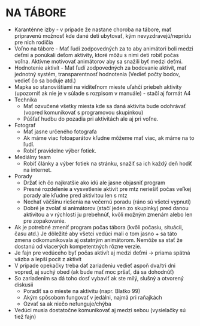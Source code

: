 
# NA TÁBORE

- Karanténne izby - v prípade že nastane choroba na tábore, mať pripravenú možnosť kde dané deti ubytovať, kým nevyzdravejú/neprídu pre nich rodičia 
- Voľno na tábore - Mať ľudí zodpovedných za to aby animátori boli medzi deťmi a ponúkali deťom aktivity, ktoré môžu s nimi deti robiť počas voľna. Aktívne motivovať animátorov aby sa snažili byť medzi deťmi.
- Hodnotenie aktivít - Mať ľudí zodpovedných za bodovanie aktivít, mať jednotný systém, transparentnosť hodnotenia (Vedieť počty bodov, vedieť čo sa boduje atd.)
- Mapka so stanovištiami na viditeľnom mieste uľahčí priebeh aktivity  (upozorniť ak nie je v súlade s rozpisom v manuále) - stačí aj formát A4
- Technika
  - Mať ozvučené všetky miesta kde sa daná aktivita bude odohrávať (vopred komunikovať s programovou skupinkou)
  - Púšťať hudbu do pozadia pri aktivitách ale aj pri voľne. 
- Fotograf
  - Mať jasne určeného fotografa
  - Ak máme viac fotoaparátov kľudne môžeme mať viac, ak máme na to ľudí.
  - Robiť pravidelne výber fotiek.
- Mediálny team
  - Robiť články a výber fotiek na stránku, snažiť sa ich každý deň hodiť na internet.
- Porady 
  - Držať ich čo najkratšie ako idú ale jasne objasniť program
  - Presné rozdelenie a vysvetlenie aktivít pre mtz neriešiť počas veľkej porady ale kľudne pred aktivitou len s mtz
  - Nechať väčšinu riešenia na večernú poradu (ráno sú všetci vypnutí)
  - Dobré je zvolať si  animátorov (stačí jeden zo skupinky)  pred danou aktivitou a v rýchlosti ju prebehnúť, kvôli možným zmenám alebo len pre zopakovanie.
- Ak je potrebné zmeniť program počas tábora (kvôli počasiu, situácii, času atd.) Je dôležité aby všetci vedúci mali o tom jasno + sa táto zmena odkomunikovala aj ostatným animátorom. Nemôže sa stať že dostanú od viacerých kompetentných rôzne verzie. 
- Je fajn pre vedúceho byť počas aktivít aj medzi deťmi -> priama spätná väzba a lepší pocit z aktivít
- V prípade opekačky treba dať zariadeniu vedieť aspoň dva/tri dni vopred, aj suchý obed (ak bude mať moc pršať, dá sa dohodnúť)
- So zariadením sa dá toho dosť vybaviť ak ste milý, slušný a otvorený diskusii
  - Poradiť sa o mieste na aktivitu (napr. Blatko 99)
  - Akým spôsobom fungovať v jedálni, najmä pri raňajkách
  - Ozvať sa ak niečo nefunguje/chýba
- Vedúci musia dostatočne komunikovať aj medzi sebou (vysielačky sú tiež fajn)

